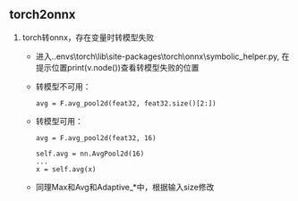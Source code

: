## torch2onnx
1. torch转onnx，存在变量时转模型失败
    - 进入..envs\torch\lib\site-packages\torch\onnx\symbolic_helper.py, 在提示位置print(v.node())查看转模型失败的位置

    - 转模型不可用：

        ```
        avg = F.avg_pool2d(feat32, feat32.size()[2:])
        ```
    - 转模型可用：
        ```
        avg = F.avg_pool2d(feat32, 16)
        ```
        ```
        self.avg = nn.AvgPool2d(16)
        ...
        x = self.avg(x)
        ```
    - 同理Max和Avg和Adaptive_*中，根据输入size修改